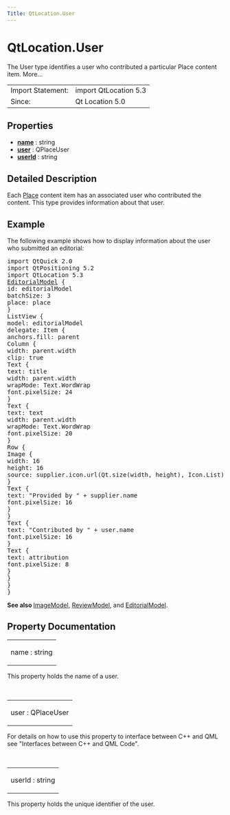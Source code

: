 ```yaml
---
Title: QtLocation.User
---
```


# QtLocation.User

<span class="subtitle"></span>
<!-- $$$User-brief -->
<p>The User type identifies a user who contributed a particular Place content item. More...</p>
<!-- @@@User -->
<table class="alignedsummary">
<tr><td class="memItemLeft rightAlign topAlign"> Import Statement:</td><td class="memItemRight bottomAlign"> import QtLocation 5.3</td></tr><tr><td class="memItemLeft rightAlign topAlign"> Since:</td><td class="memItemRight bottomAlign">  Qt Location 5.0</td></tr></table><ul>
</ul>
<h2 id="properties">Properties</h2>
<ul>
<li class="fn"><b><b><a href="#name-prop">name</a></b></b> : string</li>
<li class="fn"><b><b><a href="#user-prop">user</a></b></b> : QPlaceUser</li>
<li class="fn"><b><b><a href="#userId-prop">userId</a></b></b> : string</li>
</ul>
<!-- $$$User-description -->
<h2 id="details">Detailed Description</h2>
</p>
<p>Each <a href="QtLocation.location-cpp-qml.md#place">Place</a> content item has an associated user who contributed the content. This type provides information about that user.</p>
<h2 id="example">Example</h2>
<p>The following example shows how to display information about the user who submitted an editorial:</p>
<pre class="qml">import QtQuick 2.0
import QtPositioning 5.2
import QtLocation 5.3
<span class="type"><a href="QtLocation.EditorialModel.md">EditorialModel</a></span> {
<span class="name">id</span>: <span class="name">editorialModel</span>
<span class="name">batchSize</span>: <span class="number">3</span>
<span class="name">place</span>: <span class="name">place</span>
}
<span class="type">ListView</span> {
<span class="name">model</span>: <span class="name">editorialModel</span>
<span class="name">delegate</span>: <span class="name">Item</span> {
<span class="name">anchors</span>.fill: <span class="name">parent</span>
<span class="type">Column</span> {
<span class="name">width</span>: <span class="name">parent</span>.<span class="name">width</span>
<span class="name">clip</span>: <span class="number">true</span>
<span class="type">Text</span> {
<span class="name">text</span>: <span class="name">title</span>
<span class="name">width</span>: <span class="name">parent</span>.<span class="name">width</span>
<span class="name">wrapMode</span>: <span class="name">Text</span>.<span class="name">WordWrap</span>
<span class="name">font</span>.pixelSize: <span class="number">24</span>
}
<span class="type">Text</span> {
<span class="name">text</span>: <span class="name">text</span>
<span class="name">width</span>: <span class="name">parent</span>.<span class="name">width</span>
<span class="name">wrapMode</span>: <span class="name">Text</span>.<span class="name">WordWrap</span>
<span class="name">font</span>.pixelSize: <span class="number">20</span>
}
<span class="type">Row</span> {
<span class="type">Image</span> {
<span class="name">width</span>: <span class="number">16</span>
<span class="name">height</span>: <span class="number">16</span>
<span class="name">source</span>: <span class="name">supplier</span>.<span class="name">icon</span>.<span class="name">url</span>(<span class="name">Qt</span>.<span class="name">size</span>(<span class="name">width</span>, <span class="name">height</span>), <span class="name">Icon</span>.<span class="name">List</span>)
}
<span class="type">Text</span> {
<span class="name">text</span>: <span class="string">&quot;Provided by &quot;</span> <span class="operator">+</span> <span class="name">supplier</span>.<span class="name">name</span>
<span class="name">font</span>.pixelSize: <span class="number">16</span>
}
}
<span class="type">Text</span> {
<span class="name">text</span>: <span class="string">&quot;Contributed by &quot;</span> <span class="operator">+</span> <span class="name">user</span>.<span class="name">name</span>
<span class="name">font</span>.pixelSize: <span class="number">16</span>
}
<span class="type">Text</span> {
<span class="name">text</span>: <span class="name">attribution</span>
<span class="name">font</span>.pixelSize: <span class="number">8</span>
}
}
}
}</pre>
<p><b>See also </b><a href="QtLocation.ImageModel.md">ImageModel</a>, <a href="QtLocation.ReviewModel.md">ReviewModel</a>, and <a href="QtLocation.EditorialModel.md">EditorialModel</a>.</p>
<!-- @@@User -->
<h2>Property Documentation</h2>
<!-- $$$name -->
<table class="qmlname"><tr valign="top" id="name-prop"><td class="tblQmlPropNode"><p><span class="name">name</span> : <span class="type">string</span></p></td></tr></table><p>This property holds the name of a user.</p>
<!-- @@@name -->
<br/>
<!-- $$$user -->
<table class="qmlname"><tr valign="top" id="user-prop"><td class="tblQmlPropNode"><p><span class="name">user</span> : <span class="type">QPlaceUser</span></p></td></tr></table><p>For details on how to use this property to interface between C++ and QML see &quot;Interfaces between C++ and QML Code&quot;.</p>
<!-- @@@user -->
<br/>
<!-- $$$userId -->
<table class="qmlname"><tr valign="top" id="userId-prop"><td class="tblQmlPropNode"><p><span class="name">userId</span> : <span class="type">string</span></p></td></tr></table><p>This property holds the unique identifier of the user.</p>
<!-- @@@userId -->
<br/>
